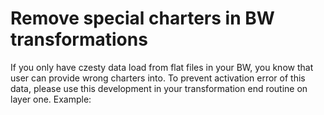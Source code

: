 # Remove special charters in BW transformations

If you only have czesty data load from flat files in your BW, you know that user can provide wrong charters into. To prevent activation error of this data, please use this development in your transformation end routine on layer one. Example:


